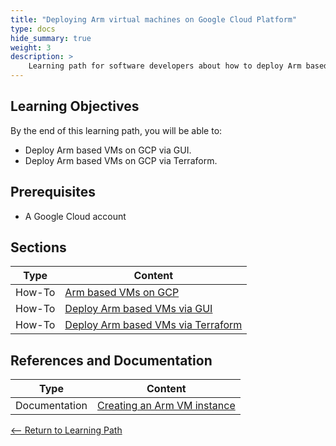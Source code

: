 ```yaml
---
title: "Deploying Arm virtual machines on Google Cloud Platform" 
type: docs
hide_summary: true
weight: 3
description: >
    Learning path for software developers about how to deploy Arm based VMs on GCP via GUI and Terraform.
---
```


## Learning Objectives 

By the end of this learning path, you will be able to:

* Deploy Arm based VMs on GCP via GUI.
* Deploy Arm based VMs on GCP via Terraform.

## Prerequisites

* A Google Cloud account

## Sections

|          Type | Content                       |
| ---           | ---                                 |
| How-To        | [Arm based VMs on GCP](/content/en/cloud/GCP/introduction.md)
| How-To        | [Deploy Arm based VMs via GUI](/content/en/cloud/aws/gui.md) |
| How-To        | [Deploy Arm based VMs via Terraform](/content/en/cloud/aws/terraform.md) |


## References and Documentation

| Type          | Content             |
| ---           | ---                 |
| Documentation | [Creating an Arm VM instance](https://cloud.google.com/compute/docs/instances/create-arm-vm-instance#startingcloud) |


[<-- Return to Learning Path](/content/en/cloud/gcp/#sections)
